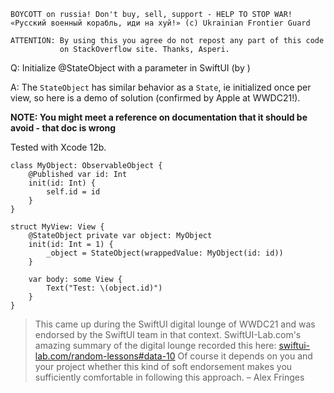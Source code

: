 ```
BOYCOTT on russia! Don't buy, sell, support - HELP TO STOP WAR!
«Русский военный корабль, иди на хуй!» (c) Ukrainian Frontier Guard

ATTENTION: By using this you agree do not repost any part of this code
           on StackOverflow site. Thanks, Asperi.
```

Q: Initialize @StateObject with a parameter in SwiftUI (by )

A: The `StateObject` has similar behavior as a `State`, ie initialized once per view, so here is 
a demo of solution (confirmed by Apple at WWDC21!).

**NOTE: You might meet a reference on documentation that it should be avoid - that doc is wrong**

Tested with Xcode 12b.

```
class MyObject: ObservableObject {
    @Published var id: Int
    init(id: Int) {
        self.id = id
    }
}

struct MyView: View {
    @StateObject private var object: MyObject
    init(id: Int = 1) {
        _object = StateObject(wrappedValue: MyObject(id: id))
    }

    var body: some View {
        Text("Test: \(object.id)")
    }
}
```

> This came up during the SwiftUI digital lounge of WWDC21 and was endorsed by 
> the SwiftUI team in that context. SwiftUI-Lab.com's amazing summary of the 
> digital lounge recorded this here: [swiftui-lab.com/random-lessons#data-10](swiftui-lab.com/random-lessons#data-10) Of 
> course it depends on you and your project whether this kind of soft endorsement 
> makes you sufficiently comfortable in following this approach. – Alex Fringes
